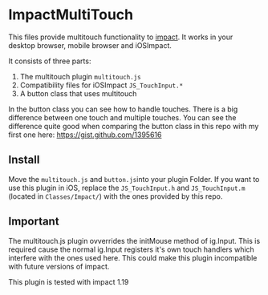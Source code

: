 ImpactMultiTouch
================

This files provide multitouch functionality to [impact](http://impactjs.com). It works in your desktop browser, mobile browser and iOSImpact.

It consists of three parts:

1. The multitouch plugin `multitouch.js`
2. Compatibility files for iOSImpact `JS_TouchInput.*`
3. A button class that uses multitouch

In the button class you can see how to handle touches. 
There is a big difference between one touch and multiple touches. You can see the difference quite good when comparing the button class in this repo with my first one here: <https://gist.github.com/1395616>

Install
-------

Move the `multitouch.js` and `button.js`into your plugin Folder. If you want to use this plugin in iOS, replace the `JS_TouchInput.h` and `JS_TouchInput.m` (located in `Classes/Impact/`) with the ones provided by this repo.

Important
---------

The multitouch.js plugin ovverrides the initMouse method of ig.Input. This is required cause the normal ig.Input registers it's own touch handlers which interfere with the ones used here. This could make this plugin incompatible with future versions of impact.

This plugin is tested with impact 1.19